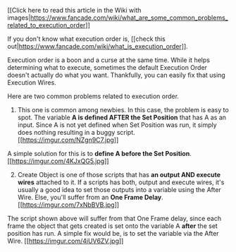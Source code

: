 [[Click here to read this article in the Wiki with images|https://www.fancade.com/wiki/what_are_some_common_problems_related_to_execution_order]]

If you don't know what execution order is, [[check this out|https://www.fancade.com/wiki/what_is_execution_order]].

Execution order is a boon and a curse at the same time. While it helps determining what to execute, sometimes the default Execution Order doesn't actually do what you want. Thankfully, you can easily fix that using Execution Wires.

Here are two common problems related to execution order.

1. This one is common among newbies. In this case, the problem is easy to spot. The variable **A is defined AFTER the Set Position** that has A as an input. Since A is not yet defined when Set Position was run, it simply does nothing resulting in a buggy script.
[[https://imgur.com/NZgn9C7.jpg]]

A simple solution for this is to **define A before the Set Position**.
[[https://imgur.com/4KJxQG5.jpg]]


2. Create Object is one of those scripts that has **an output AND execute wires** attached to it. If a scripts has both, output and execute wires, it's usually a good idea to set those outputs into a variable using the After Wire. Else, you'll suffer from an **One Frame Delay**.
[[https://imgur.com/7xNbBVB.jpg]]

The script shown above will suffer from that One Frame delay, since each frame the object that gets created is set onto the variable A **after** the set position has run. A simple fix would be, is to set the variable via the After Wire.
[[https://imgur.com/4iUV6ZV.jpg]]